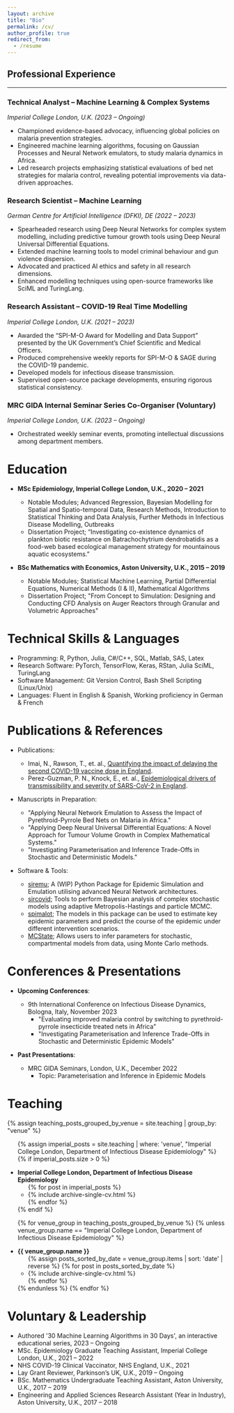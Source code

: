 ```yaml
---
layout: archive
title: "Bio"
permalink: /cv/
author_profile: true
redirect_from:
  - /resume
---
```


## Professional Experience
------
### Technical Analyst – Machine Learning & Complex Systems
*Imperial College London, U.K. (2023 – Ongoing)*
- Championed evidence-based advocacy, influencing global policies on malaria prevention strategies.
- Engineered machine learning algorithms, focusing on Gaussian Processes and Neural Network emulators, to study malaria dynamics in Africa.
- Led research projects emphasizing statistical evaluations of bed net strategies for malaria control, revealing potential improvements via data-driven approaches.
  
### Research Scientist – Machine Learning
*German Centre for Artificial Intelligence (DFKI), DE (2022 – 2023)*
- Spearheaded research using Deep Neural Networks for complex system modelling, including predictive tumour growth tools using Deep Neural Universal Differential Equations.
- Extended machine learning tools to model criminal behaviour and gun violence dispersion.
- Advocated and practiced AI ethics and safety in all research dimensions.
- Enhanced modelling techniques using open-source frameworks like SciML and TuringLang.

### Research Assistant – COVID-19 Real Time Modelling
*Imperial College London, U.K. (2021 – 2023)*
- Awarded the “SPI-M-O Award for Modelling and Data Support” presented by the UK Government’s Chief Scientific and Medical Officers.
- Produced comprehensive weekly reports for SPI-M-O & SAGE during the COVID-19 pandemic.
- Developed models for infectious disease transmission.
- Supervised open-source package developments, ensuring rigorous statistical consistency.

### MRC GIDA Internal Seminar Series Co-Organiser (Voluntary)
*Imperial College London, U.K. (2023 – Ongoing)*
- Orchestrated weekly seminar events, promoting intellectual discussions among department members.
  
Education
======
* **MSc Epidemiology, Imperial College London, U.K., 2020 – 2021**
  * Notable Modules; Advanced Regression, Bayesian Modelling for Spatial and Spatio-temporal Data, Research Methods, Introduction to Statistical Thinking and Data Analysis, Further Methods in Infectious Disease Modelling, Outbreaks
  * Dissertation Project; “Investigating co-existence dynamics of plankton biotic resistance on Batrachochytrium dendrobatidis as a food-web based ecological management strategy for mountainous aquatic ecosystems.”
  
* **BSc Mathematics with Economics, Aston University, U.K., 2015 – 2019**
  * Notable Modules; Statistical Machine Learning, Partial Differential Equations, Numerical Methods (I & II), Mathematical Algorithms
  * Dissertation Project; "From Concept to Simulation: Designing and Conducting CFD Analysis on Auger Reactors through Granular and Volumetric Approaches"

Technical Skills & Languages
======
* Programming: R, Python, Julia, C#/C++, SQL, Matlab, SAS, Latex
* Research Software: PyTorch, TensorFlow, Keras, RStan, Julia SciML, TuringLang
* Software Management: Git Version Control, Bash Shell Scripting (Linux/Unix)
* Languages: Fluent in English & Spanish, Working proficiency in German & French

Publications & References
======
* Publications:
  * Imai, N., Rawson, T., et. al., [Quantifying the impact of delaying the second COVID-19 vaccine dose in England](https://doi.org/10.1016/S2468-2667(22)00337-1).
  * Perez-Guzman, P. N., Knock, E., et. al., [Epidemiological drivers of transmissibility and severity of SARS-CoV-2 in England](https://doi.org/10.1038/s41467-023-39661-5).

* Manuscripts in Preparation:
  * "Applying Neural Network Emulation to Assess the Impact of Pyrethroid-Pyrrole Bed Nets on Malaria in Africa."
  * "Applying Deep Neural Universal Differential Equations: A Novel Approach for Tumour Volume Growth in Complex Mathematical Systems."
  * "Investigating Parameterisation and Inference Trade-Offs in Stochastic and Deterministic Models."

* Software & Tools:
  * [siremu](https://github.com/epiyasin/siremu); A (WIP) Python Package for Epidemic Simulation and Emulation utilising advanced Neural Network architectures.
  * [sircovid](https://mrc-ide.github.io/sircovid/); Tools to perform Bayesian analysis of complex stochastic models using adaptive Metropolis-Hastings and particle MCMC.
  * [spimalot](https://mrc-ide.github.io/spimalot/); The models in this package can be used to estimate key epidemic parameters and predict the course of the epidemic under different intervention scenarios.
  * [MCState](https://mrc-ide.github.io/MCstate/); Allows users to infer parameters for stochastic, compartmental models from data, using Monte Carlo methods.

Conferences & Presentations
======
* **Upcoming Conferences**:
  * 9th International Conference on Infectious Disease Dynamics, Bologna, Italy, November 2023
    * "Evaluating improved malaria control by switching to pyrethroid-pyrrole insecticide treated nets in Africa"
    * "Investigating Parameterisation and Inference Trade-Offs in Stochastic and Deterministic Epidemic Models"

* **Past Presentations**:
  * MRC GIDA Seminars, London, U.K., December 2022
    * Topic: Parameterisation and Inference in Epidemic Models

Teaching
======
{% assign teaching_posts_grouped_by_venue = site.teaching | group_by: "venue" %}

<ul>

{% assign imperial_posts = site.teaching | where: 'venue', "Imperial College London, Department of Infectious Disease Epidemiology" %}
{% if imperial_posts.size > 0 %}
  <li><strong>Imperial College London, Department of Infectious Disease Epidemiology</strong>
    <ul>
      {% for post in imperial_posts %}
        <li>{% include archive-single-cv.html %}</li>
      {% endfor %}
    </ul>
  </li>
{% endif %}

{% for venue_group in teaching_posts_grouped_by_venue %}
  {% unless venue_group.name == "Imperial College London, Department of Infectious Disease Epidemiology" %}
    <li><strong>{{ venue_group.name }}</strong>
      <ul>
        {% assign posts_sorted_by_date = venue_group.items | sort: 'date' | reverse %}
        {% for post in posts_sorted_by_date %}
          <li>{% include archive-single-cv.html %}</li>
        {% endfor %}
      </ul>
    </li>
  {% endunless %}
{% endfor %}

</ul>

Voluntary & Leadership
======
* Authored '30 Machine Learning Algorithms in 30 Days', an interactive educational series, 2023 – Ongoing
* MSc. Epidemiology Graduate Teaching Assistant, Imperial College London, U.K., 2021 – 2022
* NHS COVID-19 Clinical Vaccinator, NHS England, U.K., 2021
* Lay Grant Reviewer, Parkinson’s UK, U.K., 2019 – Ongoing
* BSc. Mathematics Undergraduate Teaching Assistant, Aston University, U.K., 2017 – 2019
* Engineering and Applied Sciences Research Assistant (Year in Industry), Aston University, U.K., 2017 – 2018

